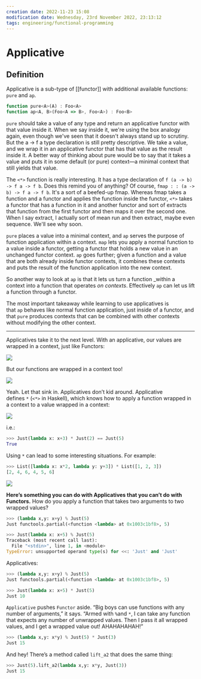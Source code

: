 ```yaml
---
creation date: 2022-11-23 15:08
modification date: Wednesday, 23rd November 2022, 23:13:12
tags: engineering/functional-programming
---
```


# Applicative

## Definition

Applicative is a sub-type of [[functor]] with additional available functions: `pure` and `ap`.

```javascript
function pure<A>(A) : Foo<A>  
function ap<A, B>(Foo<A => B>, Foo<A>) : Foo<B>
```

`pure` should take a value of any type and return an applicative functor with that value inside it. When we say inside it, we're using the box analogy again, even though we've seen that it doesn't always stand up to scrutiny. But the a -> f a type declaration is still pretty descriptive. We take a value, and we wrap it in an applicative functor that has that value as the result inside it.  A better way of thinking about pure would be to say that it takes a value and puts it in some default (or pure) context—a minimal context that still yields that value.

The `<*>` function is really interesting. It has a type declaration of `f (a -> b) -> f a -> f b`. Does this remind you of anything? Of course, `fmap : : (a -> b) -> f a -> f b`. It's a sort of a beefed-up fmap. Whereas fmap takes a function and a functor and applies the function inside the functor, `<*>` takes a functor that has a function in it and another functor and sort of extracts that function from the first functor and then maps it over the second one. When I say extract, I actually sort of mean run and then extract, maybe even sequence. We'll see why soon.

`pure` places a value into a minimal context, and `ap` serves the purpose of function application within a context. `map` lets you apply a normal function to a value inside a functor, getting a functor that holds a new value in an unchanged functor context. `ap` goes further; given a function and a value that are both already inside functor contexts, it combines these contexts and puts the result of the function application into the new context.

So another way to look at `ap` is that it lets us turn a function _within a context into a function that operates _on contexts_. Effectively `ap` can let us lift a function through a functor.

The most important takeaway while learning to use applicatives is that `ap` behaves like normal function application, just inside of a functor, and that `pure` produces contexts that can be combined with other contexts without modifying the other context.


---
Applicatives take it to the next level. With an applicative, our values are wrapped in a context, just like Functors:

![](https://camo.githubusercontent.com/792ecd2f6bb3dbaf41dccdc23d6ebe5a0d1543e7e2ffec531a772fb0dccf9799/687474703a2f2f616469742e696f2f696d67732f66756e63746f72732f76616c75655f616e645f636f6e746578742e706e67)

But our functions are wrapped in a context too!

![](https://camo.githubusercontent.com/bfd909e988866e441c92a1a8f8cebb3d4f1fe06519b0ede6c0d49080c52dbc5a/687474703a2f2f616469742e696f2f696d67732f66756e63746f72732f66756e6374696f6e5f616e645f636f6e746578742e706e67)

Yeah. Let that sink in. Applicatives don’t kid around. Applicative defines `*` (`<*>` in Haskell), which knows how to apply a function wrapped in a context to a value wrapped in a context:

![](https://camo.githubusercontent.com/7a69c8d02554f4fb5b5a8670f1aae57c114284fdcb5d8b8800a0eed380cf78f4/687474703a2f2f616469742e696f2f696d67732f66756e63746f72732f6170706c696361746976655f6a7573742e706e67)

i.e.:

```python
>>> Just(lambda x: x+3) * Just(2) == Just(5)
True
```

Using `*` can lead to some interesting situations. For example:

```python
>>> List([lambda x: x*2, lambda y: y+3]) * List([1, 2, 3])
[2, 4, 6, 4, 5, 6]
```

![](https://camo.githubusercontent.com/367abfb69c81b3fc6c06b55a1028a0719a2c8b7047cfdf3cfb78b127317a926e/687474703a2f2f616469742e696f2f696d67732f66756e63746f72732f6170706c696361746976655f6c6973742e706e67)

**Here’s something you can do with Applicatives that you can’t do with Functors.** How do you apply a function that takes two arguments to two wrapped values?

```python
>>> (lambda x,y: x+y) % Just(5)
Just functools.partial(<function <lambda> at 0x1003c1bf8>, 5)

>>> Just(lambda x: x+5) % Just(5)
Traceback (most recent call last):
  File "<stdin>", line 1, in <module>
TypeError: unsupported operand type(s) for <<: 'Just' and 'Just'

```


Applicatives:

```python
>>> (lambda x,y: x+y) % Just(5)
Just functools.partial(<function <lambda> at 0x1003c1bf8>, 5)

>>> Just(lambda x: x+5) * Just(5)
Just 10
```

`Applicative` pushes `Functor` aside. “Big boys can use functions with any number of arguments,” it says. “Armed with `%`and `*`, I can take any function that expects any number of unwrapped values. Then I pass it all wrapped values, and I get a wrapped value out! AHAHAHAHAH!”

```python
>>> (lambda x,y: x*y) % Just(5) * Just(3)
Just 15
```

And hey! There’s a method called `lift_a2` that does the same thing:

```python
>>> Just(5).lift_a2(lambda x,y: x*y, Just(3))
Just 15
```
